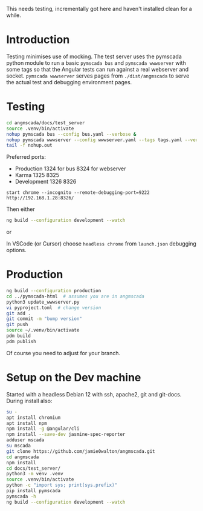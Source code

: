 This needs testing, incrementally got here and haven't installed clean
for a while.

# Introduction
Testing minimises use of mocking. The test server uses the pymscada python
module to run a basic ```pymscada bus``` and ```pymscada wwwserver``` with
some tags so that the Angular tests can run against a real webserver and
socket. ```pymscada wwwserver``` serves pages from ```./dist/angmscada```
to serve the actual test and debugging environment pages.

# Testing
```bash
cd angmscada/docs/test_server
source .venv/bin/activate
nohup pymscada bus --config bus.yaml --verbose &
nohup pymscada wwwserver --config wwwserver.yaml --tags tags.yaml --verbose &
tail -f nohup.out
```

Preferred ports:
- Production  1324 for bus 8324 for webserver
- Karma       1325         8325
- Development 1326         8326
```
start chrome --incognito --remote-debugging-port=9222 http://192.168.1.28:8326/
```

Then either
```bash
ng build --configuration development --watch
```
or

In VSCode (or Cursor) choose `headless chrome` from ```launch.json``` debugging
options.

# Production
```bash
ng build --configuration production
cd ../pymscada-html  # assumes you are in angmscada
python3 update_wwwserver.py
vi pyproject.toml  # change version
git add .
git commit -m "bump version"
git push
source ~/.venv/bin/activate
pdm build
pdm publish
```

Of course you need to adjust for your branch.

# Setup on the Dev machine

Started with a headless Debian 12 with ssh, apache2, git and git-docs.
During install also:

```bash
su -
apt install chromium
apt install npm
npm install -g @angular/cli
npm install --save-dev jasmine-spec-reporter
adduser mscada
su mscada
git clone https://github.com/jamie0walton/angmscada.git
cd angmscada
npm install
cd docs/test_server/
python3 -m venv .venv
source .venv/bin/activate
python -c "import sys; print(sys.prefix)"
pip install pymscada
pymscada -h
ng build --configuration development --watch
```
